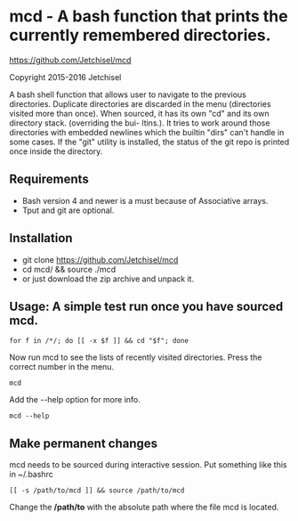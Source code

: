 # mcd - A bash function that prints the currently remembered directories.

https://github.com/Jetchisel/mcd

Copyright 2015-2016 Jetchisel

A bash shell function that allows user to navigate to the previous directories.
Duplicate directories are discarded in the menu (directories visited more than once).
When sourced, it has its own "cd" and its own directory stack. (overriding the bui-
ltins.). It tries to work around those directories with embedded newlines  which  the
builtin "dirs" can't handle in some cases. If the "git" utility is installed, 
the status of the git repo is printed once inside the directory.

## Requirements
* Bash version 4 and newer is a must because of Associative arrays.
* Tput and git are optional.

## Installation
* git clone https://github.com/Jetchisel/mcd
* cd mcd/ && source ./mcd
* or just download the zip archive and unpack it.

## Usage: A simple test run once you have sourced mcd.
```shell
for f in /*/; do [[ -x $f ]] && cd "$f"; done
```

Now run mcd to see the lists of recently visited directories. Press the correct number in the menu.
```shell
mcd
```
Add the --help option for more info.
```shell
mcd --help
```
## Make permanent changes
mcd needs to be sourced during interactive session. Put something like this in ~/.bashrc
```shell
[[ -s /path/to/mcd ]] && source /path/to/mcd
```
Change the **/path/to** with the absolute path where the file mcd is located.
